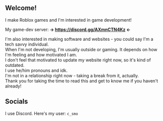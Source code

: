 ## Welcome!
I make Roblox games and I'm interested in game development!

My game-dev server:
**-> https://discord.gg/AXmnCTN4Kz <-**

I'm also interested in making software and websites - you could say I'm a tech savvy individual.\
When I'm not developing, I'm usually outside or gaming. It depends on how I'm feeling and how motivated I am.\
I don't feel that motivated to update my website right now, so it's kind of outdated.\
I use he/him pronouns and idk.\
I'm not in a relationship right now - taking a break from it, actually.\
Thank you for taking the time to read this and get to know me if you haven't already!

## Socials
I use Discord. Here's my user: `c_smo`
